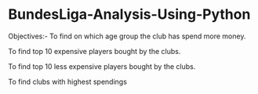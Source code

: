 # BundesLiga-Analysis-Using-Python
Objectives:-
To find on which age group the club has spend more money.

To find top 10 expensive players bought by the clubs.

To find top 10 less expensive players bought by the clubs.

To find clubs with highest spendings
